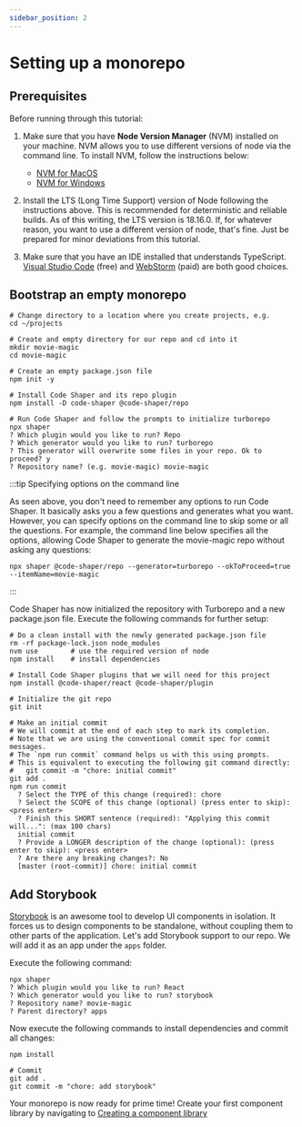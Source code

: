 ```yaml
---
sidebar_position: 2
---
```


# Setting up a monorepo

## Prerequisites

Before running through this tutorial:

1. Make sure that you have **Node Version Manager** (NVM) installed on your
   machine. NVM allows you to use different versions of node via the command
   line. To install NVM, follow the instructions below:

   - [NVM for MacOS](https://github.com/nvm-sh/nvm)
   - [NVM for Windows](https://github.com/coreybutler/nvm-windows)

2. Install the LTS (Long Time Support) version of Node following the
   instructions above. This is recommended for deterministic and reliable
   builds. As of this writing, the LTS version is 18.16.0. If, for whatever
   reason, you want to use a different version of node, that's fine. Just be
   prepared for minor deviations from this tutorial.

3. Make sure that you have an IDE installed that understands TypeScript.
   [Visual Studio Code](https://code.visualstudio.com/) (free) and
   [WebStorm](https://www.jetbrains.com/webstorm/) (paid) are both good choices.

## Bootstrap an empty monorepo

```shell
# Change directory to a location where you create projects, e.g.
cd ~/projects

# Create and empty directory for our repo and cd into it
mkdir movie-magic
cd movie-magic

# Create an empty package.json file
npm init -y

# Install Code Shaper and its repo plugin
npm install -D code-shaper @code-shaper/repo

# Run Code Shaper and follow the prompts to initialize turborepo
npx shaper
? Which plugin would you like to run? Repo
? Which generator would you like to run? turborepo
? This generator will overwrite some files in your repo. Ok to proceed? y
? Repository name? (e.g. movie-magic) movie-magic
```

:::tip Specifying options on the command line

As seen above, you don't need to remember any options to run Code Shaper. It
basically asks you a few questions and generates what you want. However, you can
specify options on the command line to skip some or all the questions. For
example, the command line below specifies all the options, allowing Code Shaper
to generate the movie-magic repo without asking any questions:

```shell
npx shaper @code-shaper/repo --generator=turborepo --okToProceed=true --itemName=movie-magic
```

:::

Code Shaper has now initialized the repository with Turborepo and a new package.json file.
Execute the following commands for further setup:

```shell
# Do a clean install with the newly generated package.json file
rm -rf package-lock.json node_modules
nvm use        # use the required version of node
npm install    # install dependencies

# Install Code Shaper plugins that we will need for this project
npm install @code-shaper/react @code-shaper/plugin

# Initialize the git repo
git init

# Make an initial commit
# We will commit at the end of each step to mark its completion.
# Note that we are using the conventional commit spec for commit messages.
# The `npm run commit` command helps us with this using prompts.
# This is equivalent to executing the following git command directly:
#   git commit -m "chore: initial commit"
git add .
npm run commit
  ? Select the TYPE of this change (required): chore
  ? Select the SCOPE of this change (optional) (press enter to skip): <press enter>
  ? Finish this SHORT sentence (required): "Applying this commit will...": (max 100 chars)
  initial commit
  ? Provide a LONGER description of the change (optional): (press enter to skip): <press enter>
  ? Are there any breaking changes?: No
  [master (root-commit)] chore: initial commit
```

## Add Storybook

[Storybook](https://storybook.js.org/) is an awesome tool to develop UI
components in isolation. It forces us to design components to be standalone,
without coupling them to other parts of the application. Let's add Storybook
support to our repo. We will add it as an app under the `apps` folder.

Execute the following command:

```shell
npx shaper
? Which plugin would you like to run? React
? Which generator would you like to run? storybook
? Repository name? movie-magic
? Parent directory? apps
```

Now execute the following commands to install dependencies and commit all
changes:

```shell
npm install

# Commit
git add .
git commit -m "chore: add storybook"
```

Your monorepo is now ready for prime time! Create your first component library
by navigating to
[Creating a component library](./creating-a-component-library.md)
